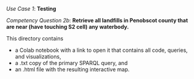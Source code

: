 *Use Case 1*: **Testing**

*Competency Question 2b*: **Retrieve all landfills in Penobscot county that are near (have touching S2 cell) any waterbody.**

This directory contains 
- a Colab notebook with a link to open it that contains all code, queries, and visualizations,
- a .txt copy of the primary SPARQL query, and
- an .html file with the resulting interactive map.
